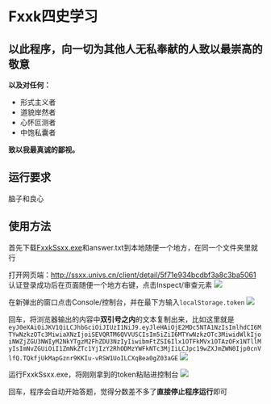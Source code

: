 # Fxxk四史学习

## 以此程序，向一切为其他人无私奉献的人致以最崇高的敬意

**以及对任何：**

* 形式主义者
* 道貌岸然者
* 心怀叵测者
* 中饱私囊者

**致以我最真诚的鄙视。**

## 运行要求

脑子和良心

## 使用方法

首先下载[FxxkSsxx.exe](https://github.com/deximy/FxxkSsxx/releases/download/1.0/FxxkSsxx.exe)和answer.txt到本地随便一个地方，在同一个文件夹里就行

打开网页端：http://ssxx.univs.cn/client/detail/5f71e934bcdbf3a8c3ba5061
认证登录成功后在页面随便一个地方右键，点击Inspect/审查元素
![](https://i.loli.net/2020/12/14/vUCLgQKVTAabDhf.png)

在新弹出的窗口点击Console/控制台，并在最下方输入`localStorage.token`
![](https://i.loli.net/2020/12/14/5w3dIYbnulcmAgj.png)

回车，将浏览器输出的内容中**双引号之内**的文本复制出来，比如这里就是`eyJ0eXAiOiJKV1QiLCJhbGciOiJIUzI1NiJ9.eyJleHAiOjE2MDc5NTA1NzIsImlhdCI6MTYwNzkzOTc3MiwiaXNzIjoiSEVQRTM6QVVUSCIsIm5iZiI6MTYwNzkzOTc3MiwidWlkIjoiNWZjZGU3NWIyM2NkYTgzM2FhZDU3NzIyIiwibmFtZSI6Ilx1OTFkMVx1OTAzOFx1NTllMyIsImNvZGUiOiI1ZmNkZTc1YjIzY2RhODMzYWFkNTc3MjIiLCJpc19wZXJmZWN0Ijp0cnVlfQ.TQkfjUkMapGznr9KKIu-vRSW1UoILCXqBea0gZ03aGE`
![](https://i.loli.net/2020/12/14/VbMjOc48EBTotx5.png)

运行FxxkSsxx.exe，将刚刚拿到的token粘贴进控制台
![](https://i.loli.net/2020/12/14/v9ynZaUwJcTDz15.png)

回车，程序会自动开始答题，觉得分数差不多了**直接停止程序运行**即可
